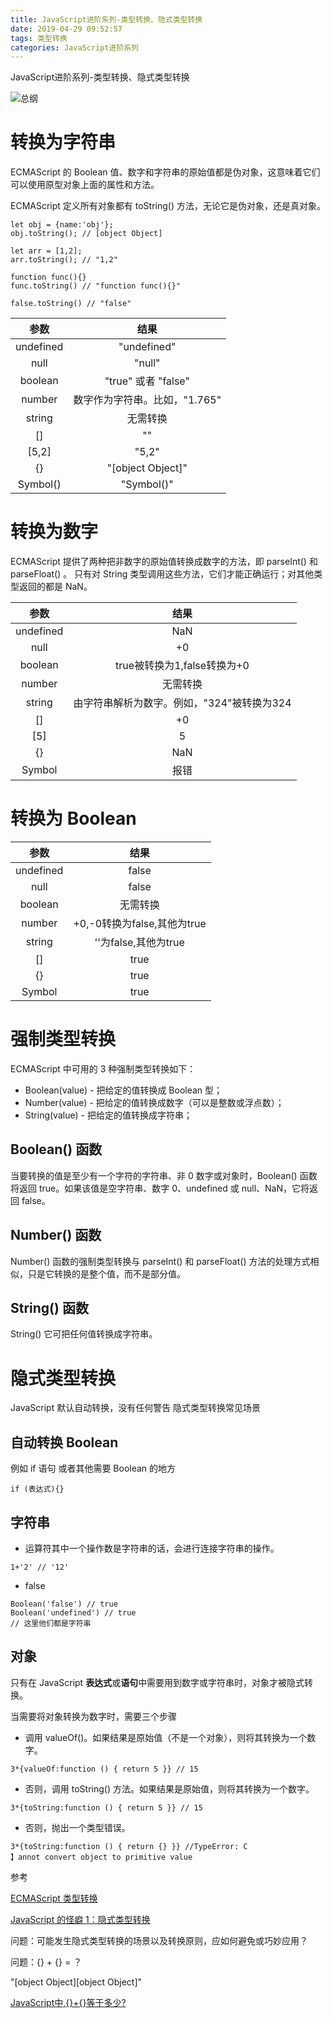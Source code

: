 ```yaml
---
title: JavaScript进阶系列-类型转换、隐式类型转换
date: 2019-04-29 09:52:57
tags: 类型转换
categories: JavaScript进阶系列
---
```


JavaScript进阶系列-类型转换、隐式类型转换

<!-- more -->

![总纲](/2018/12/26/js-base/16716dec14421e47.png)

# 转换为字符串

ECMAScript 的 Boolean 值、数字和字符串的原始值都是伪对象，这意味着它们可以使用原型对象上面的属性和方法。

ECMAScript 定义所有对象都有 toString() 方法，无论它是伪对象，还是真对象。

```
let obj = {name:'obj'};
obj.toString(); // [object Object]

let arr = [1,2];
arr.toString(); // "1,2"

function func(){}
func.toString() // "function func(){}"

false.toString() // "false"
```
|参数|结果|
|:-:|:-:|
|undefined | "undefined"|
|null |	"null"|
|boolean | "true" 或者 "false"|
|number | 数字作为字符串。比如，"1.765"|
|string | 无需转换|
|[]  | ""|
|[5,2] | "5,2"|
|{} | "[object Object]"|
|Symbol()|"Symbol()"|


# 转换为数字

ECMAScript 提供了两种把非数字的原始值转换成数字的方法，即 parseInt() 和 parseFloat()
。
只有对 String 类型调用这些方法，它们才能正确运行；对其他类型返回的都是 NaN。

|参数|结果|
|:-:|:-:|
|undefined|NaN|
|null|+0|
|boolean|true被转换为1,false转换为+0|
|number|无需转换|
|string|由字符串解析为数字。例如，"324"被转换为324|
|[] | +0|
|[5]| 5|
|{}|NaN|
|Symbol|报错|

# 转换为 Boolean

|参数|结果|
|:-:|:-:|
|undefined|false|
|null|false|
|boolean|无需转换|
|number|+0,-0转换为false,其他为true|
|string|''为false,其他为true|
|[] | true|
|{}|true|
|Symbol|true|

# 强制类型转换

ECMAScript 中可用的 3 种强制类型转换如下：
* Boolean(value) - 把给定的值转换成 Boolean 型；
* Number(value) - 把给定的值转换成数字（可以是整数或浮点数）；
* String(value) - 把给定的值转换成字符串；

## Boolean() 函数

当要转换的值是至少有一个字符的字符串、非 0 数字或对象时，Boolean() 函数将返回 true。如果该值是空字符串、数字 0、undefined 或 null、NaN，它将返回 false。

## Number() 函数
Number() 函数的强制类型转换与 parseInt() 和 parseFloat() 方法的处理方式相似，只是它转换的是整个值，而不是部分值。

## String() 函数
String() 它可把任何值转换成字符串。

# 隐式类型转换

JavaScript 默认自动转换，没有任何警告
隐式类型转换常见场景

## 自动转换 Boolean
例如 if 语句 或者其他需要 Boolean 的地方
```
if (表达式){}
```

## 字符串

+ 运算符其中一个操作数是字符串的话，会进行连接字符串的操作。
```
1+'2' // '12'
```
* false
```
Boolean('false') // true
Boolean('undefined') // true
// 这里他们都是字符串
```

## 对象

只有在 JavaScript **表达式**或**语句**中需要用到数字或字符串时，对象才被隐式转换。

当需要将对象转换为数字时，需要三个步骤

* 调用 valueOf()。如果结果是原始值（不是一个对象），则将其转换为一个数字。

```
3*{valueOf:function () { return 5 }} // 15
```

* 否则，调用 toString() 方法。如果结果是原始值，则将其转换为一个数字。
```
3*{toString:function () { return 5 }} // 15
```
* 否则，抛出一个类型错误。

```
3*{toString:function () { return {} }} //TypeError: C
】annot convert object to primitive value
```

参考

[ECMAScript 类型转换](http://www.w3school.com.cn/js/pro_js_typeconversion.asp)

[JavaScript 的怪癖 1：隐式类型转换](https://justjavac.com/javascript/2013/04/08/javascript-quirk-1-implicit-conversion-of-values.html)

问题：可能发生隐式类型转换的场景以及转换原则，应如何避免或巧妙应用？

问题：{} + {} = ？

"[object Object][object Object]"

[JavaScript中,{}+{}等于多少?](https://justjavac.com/javascript/2012/12/20/object-plus-object.html)